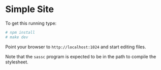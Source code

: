 # Simple Site

To get this running type:

```sh
# npm install
# make dev
```

Point your browser to `http://localhost:1024` and start editing files.

Note that the `sassc` program is expected to be in the path to compile the
stylesheet.
